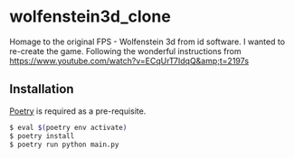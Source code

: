 # wolfenstein3d_clone
Homage to the original FPS - Wolfenstein 3d from id software. I wanted to re-create the game. Following the wonderful instructions from https://www.youtube.com/watch?v=ECqUrT7IdqQ&amp;t=2197s

## Installation 


[Poetry](https://python-poetry.org/docs/#installation) is required as a pre-requisite.

```bash
$ eval $(poetry env activate)
$ poetry install
$ poetry run python main.py
```

